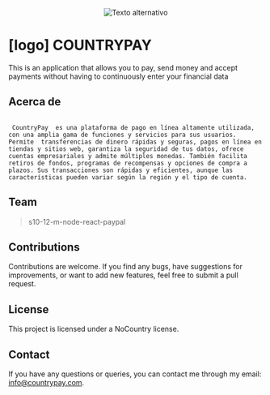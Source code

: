 <p align="center">
  <img src="https://uploads-ssl.webflow.com/62cc216ce23f79c10bc88169/639897fbe9bf535ede0383bd_Branding%20NC_Mesa%20de%20trabajo%201%203.png" alt="Texto alternativo">
</p>


# [logo]  COUNTRYPAY
This is an application that allows you to pay, send money and accept payments without having to continuously enter your financial data

## Acerca de

````

 CountryPay  es una plataforma de pago en línea altamente utilizada, con una amplia gama de funciones y servicios para sus usuarios. Permite  transferencias de dinero rápidas y seguras, pagos en línea en tiendas y sitios web, garantiza la seguridad de tus datos, ofrece cuentas empresariales y admite múltiples monedas. También facilita retiros de fondos, programas de recompensas y opciones de compra a plazos. Sus transacciones son rápidas y eficientes, aunque las características pueden variar según la región y el tipo de cuenta.
````
## Team
>s10-12-m-node-react-paypal

<!-- ## Members -->


<!-- ## Application Features -->


## Contributions
Contributions are welcome. If you find any bugs, have suggestions for improvements, or want to add new features, feel free to submit a   pull request.

## License
This project is licensed under a NoCountry license.

## Contact
If you have any questions or queries, you can contact me through my email: info@countrypay.com.